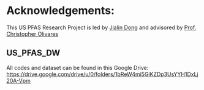 # Acknowledgements:
This US PFAS Research Project is led by [Jialin Dong](https://sites.google.com/uci.edu/jialin-dong) and advisored by [Prof. Christopher Olivares](https://olivareslab.org/)

## US_PFAS_DW
All codes and dataset can be found in this Google Drive: https://drive.google.com/drive/u/0/folders/1bReW4mi5GiKZDp3UsYYH1DxLj20A-Vpm
